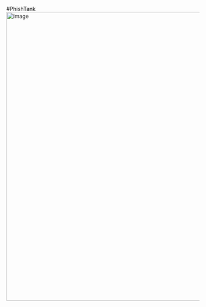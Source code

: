 #PhishTank
<img width="1904" height="754" alt="image" src="https://github.com/user-attachments/assets/d44cd06f-ac32-430c-9c83-87775d0e6b41" />
